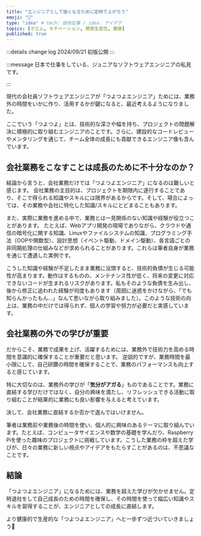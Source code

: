 ```yaml
---
title: "エンジニアとして強くなるために定時で上がろう"
emoji: "🏃"
type: "idea" # tech: 技術記事 / idea: アイデア
topics: [ポエム, モチベーション, 開発生産性, 健康]
published: true
---
```


<!-- textlint-disable -->
:::details change log
2024/09/21 初版公開
:::
<!-- textlint-enable -->

:::message
日本で仕事をしている、ジュニアなソフトウェアエンジニアの私見です。
<!-- textlint-disable -->
:::
<!-- textlint-enable -->

現代の会社員ソフトウェアエンジニアが「つよつよエンジニア」ためには、業務外の時間をいかに作り、活用するかが鍵になると、最近考えるようになりました。

ここでいう「つよつよ」とは、技術的な深さや幅を持ち、プロジェクトの問題解決に積極的に取り組むエンジニアのことです。さらに、建設的なコードレビューやメンタリングを通じて、チーム全体の成長にも貢献できるエンジニア像も含んでいます。

## 会社業務をこなすことは成長のために不十分なのか？

結論から言うと、会社業務だけでは「つよつよエンジニア」になるのは難しいと感じます。
会社業務の主目的は、プロジェクトを期限内に遂行することであり、そこで得られる知識やスキルには限界があるからです。そして、場合によっては、その業務や会社に特化した知識/スキルにとどまることもあります。

また、実際に業務を進める中で、業務とは一見関係のない知識や経験が役立つことがあります。
たとえば、Webアプリ開発の現場でありながら、クラウドや通信の暗号化に関する知識、Linuxやファイルシステムの知識、プログラミング手法（OOPや関数型）、設計思想（イベント駆動、ドメイン駆動）、各言語ごとの非同期処理の仕組みなどが求められることがあります。これらは筆者自身が業務を通じて遭遇した実例です。

こうした知識や経験が不足したまま業務に没頭すると、技術的負債が生じる可能性が高まります。動作はするものの、メンテナンス性が低く、将来の変更に対応できないコードが生まれるリスクがあります。私もそのような負債を生み出し、後から修正に追われた経験が何度もあります（周囲に迷惑をかけながら、「でも知らんかったもん...」なんて思いながら取り組みました）。このような技術の向上は、業務の中だけでは得られず、個人の学習や努力が必要だと実感しています。


## 会社業務の外での学びが重要

だからこそ、業務で成果を上げ、活躍するためには、業務外で技術力を高める時間を意識的に確保することが重要だと思います。
逆説的ですが、業務時間を最小限にして、自己研鑽の時間を確保することで、業務のパフォーマンスも向上すると感じています。

特に大切なのは、業務外の学びが「**気分がアガる**」ものであることです。業務に直結する学びだけではなく、自分の興味を満たし、リフレッシュできる活動に取り組むことが結果的に業務にも良い影響を与えると考えています。

決して、会社業務に直結するか否かで選んではいけません。

筆者は業務前や業務後の時間を使い、個人的に興味のあるテーマに取り組んでいます。たとえば、コンピュータサイエンスや数学の基礎を学んだり、Raspberry Piを使った趣味のプロジェクトに挑戦しています。こうした業務の枠を超えた学びが、日々の業務に新しい視点やアイデアをもたらすことがあるのは、不思議なことです。


## 結論

「つよつよエンジニア」になるためには、業務を超えた学びが欠かせません。定時退社をして自己成長のための時間を確保し、その時間を使って幅広い知識やスキルを習得することが、エンジニアとしての成長に直結します。

より健康的で生産的な「つよつよエンジニア」へと一歩ずつ近づいていきましょう🚶
